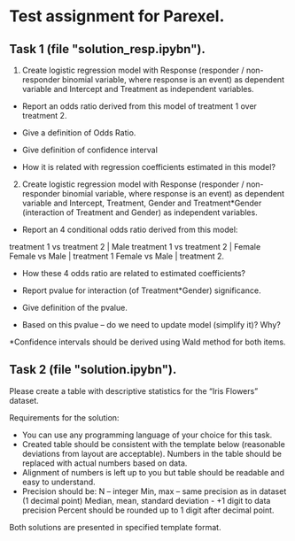# Test assignment for Parexel.

## Task 1 (file "solution_resp.ipybn"). 

1. Create logistic regression model with Response (responder / non-responder binomial variable, where response is an event) as dependent variable and Intercept and Treatment as independent variables.

- Report an odds ratio derived from this model of treatment 1 over treatment 2.

- Give a definition of Odds Ratio.

- Give definition of confidence interval

- How it is related with regression coefficients estimated in this model?

2. Create logistic regression model with Response (responder / non-responder binomial variable, where response is an event) as dependent variable and Intercept, Treatment, Gender and Treatment*Gender (interaction of Treatment and Gender) as independent variables.

- Report an 4 conditional odds ratio derived from this model:

treatment 1 vs treatment 2 | Male
treatment 1 vs treatment 2 | Female
Female vs Male | treatment 1
Female vs Male | treatment 2.

- How these 4 odds ratio are related to estimated coefficients?

- Report pvalue for interaction (of Treatment*Gender) significance.

- Give definition of the pvalue.

- Based on this pvalue – do we need to update model (simplify it)? Why?

*Confidence intervals should be derived using Wald method for both items.             

## Task 2 (file "solution.ipybn").

Please create a table with descriptive statistics for the “Iris Flowers” dataset. 

Requirements for the solution:

- You can use any programming language of your choice for this task.
- Created table should be consistent with the template below (reasonable deviations from layout are acceptable). Numbers in the table should be replaced with actual numbers based on data.
- Alignment of numbers is left up to you but table should be readable and easy to understand.
- Precision should be:
N – integer
Min, max – same precision as in dataset (1 decimal point)
Median, mean, standard deviation - +1 digit to data precision
Percent should be rounded up to 1 digit after decimal point.

Both solutions are presented in specified template format.
